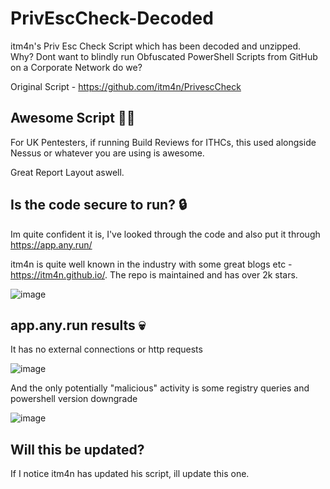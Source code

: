 # PrivEscCheck-Decoded
itm4n's Priv Esc Check Script which has been decoded and unzipped. Why? Dont want to blindly run Obfuscated PowerShell Scripts from GitHub on a Corporate Network do we?

Original Script - https://github.com/itm4n/PrivescCheck

## Awesome Script 👩‍🚀

For UK Pentesters, if running Build Reviews for ITHCs, this used alongside Nessus or whatever you are using is awesome.

Great Report Layout aswell.

## Is the code secure to run? 🔒

Im quite confident it is, I've looked through the code and also put it through https://app.any.run/

itm4n is quite well known in the industry with some great blogs etc - https://itm4n.github.io/. The repo is maintained and has over 2k stars.

![image](https://github.com/deeexcee-io/PrivEscCheck-Decoded/assets/130473605/8406765d-41f3-4630-a932-642d6cfd758b)

## app.any.run results 💀

It has no external connections or http requests

![image](https://github.com/deeexcee-io/PrivEscCheck-Decoded/assets/130473605/ca4110f1-f360-44d0-bcea-157aea97e675)

And the only potentially "malicious" activity is some registry queries and powershell version downgrade

![image](https://github.com/deeexcee-io/PrivEscCheck-Decoded/assets/130473605/0f9d1467-239d-4a22-835f-348894b29800)

## Will this be updated?

If I notice itm4n has updated his script, ill update this one.


